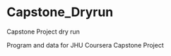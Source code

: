 Capstone_Dryrun
===============

Capstone Project dry run

Program and data for JHU Coursera Capstone Project

